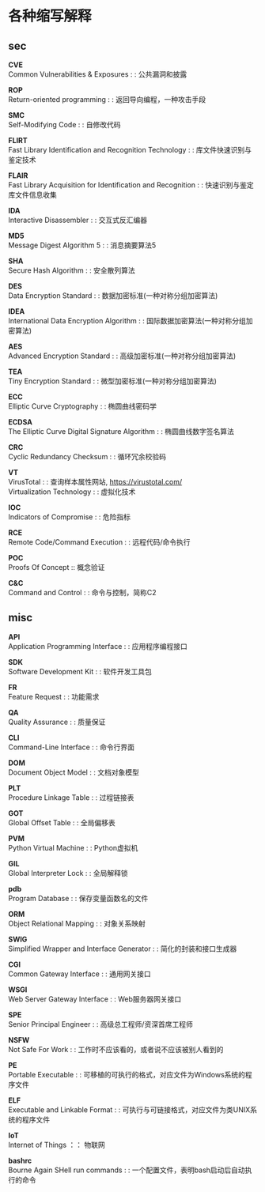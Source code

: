 # 各种缩写解释

## sec
**CVE**  
Common Vulnerabilities & Exposures : : 公共漏洞和披露  

**ROP**  
Return-oriented programming : : 返回导向编程，一种攻击手段  

**SMC**  
Self-Modifying Code : : 自修改代码  

**FLIRT**  
Fast Library Identification and Recognition Technology : : 库文件快速识别与鉴定技术  

**FLAIR**  
Fast Library Acquisition for Identification and Recognition : : 快速识别与鉴定库文件信息收集  

**IDA**  
Interactive Disassembler : : 交互式反汇编器  

**MD5**  
Message Digest Algorithm 5 : : 消息摘要算法5  

**SHA**  
Secure Hash Algorithm : : 安全散列算法  

**DES**  
Data Encryption Standard : : 数据加密标准(一种对称分组加密算法)  

**IDEA**  
International Data Encryption Algorithm : : 国际数据加密算法(一种对称分组加密算法)  

**AES**  
Advanced Encryption Standard : : 高级加密标准(一种对称分组加密算法)  

**TEA**  
Tiny Encryption Standard : : 微型加密标准(一种对称分组加密算法)  

**ECC**  
Elliptic Curve Cryptography : : 椭圆曲线密码学  

**ECDSA**  
The Elliptic Curve Digital Signature Algorithm : : 椭圆曲线数字签名算法  

**CRC**  
Cyclic Redundancy Checksum : : 循环冗余校验码  

**VT**  
VirusTotal : : 查询样本属性网站, https://virustotal.com/  
Virtualization Technology : : 虚拟化技术  

**IOC**  
Indicators of Compromise : : 危险指标  

**RCE**  
Remote Code/Command Execution : : 远程代码/命令执行  

**POC**  
Proofs Of Concept :: 概念验证  

**C&C**  
Command and Control : : 命令与控制，简称C2


## misc
**API**  
Application Programming Interface : : 应用程序编程接口  

**SDK**  
Software Development Kit : : 软件开发工具包  

**FR**  
Feature Request : : 功能需求  

**QA**  
Quality Assurance : : 质量保证  

**CLI**  
Command-Line Interface : : 命令行界面  

**DOM**  
Document Object Model : : 文档对象模型  

**PLT**  
Procedure Linkage Table : : 过程链接表  

**GOT**  
Global Offset Table : : 全局偏移表  

**PVM**  
Python Virtual Machine : : Python虚拟机  

**GIL**  
Global Interpreter Lock : : 全局解释锁

**pdb**  
Program Database : : 保存变量函数名的文件  

**ORM**  
Object Relational Mapping : : 对象关系映射  

**SWIG**  
Simplified Wrapper and Interface Generator : : 简化的封装和接口生成器  

**CGI**  
Common Gateway Interface : : 通用网关接口  

**WSGI**  
Web Server Gateway Interface : : Web服务器网关接口  

**SPE**  
Senior Principal Engineer : : 高级总工程师/资深首席工程师  

**NSFW**  
Not Safe For Work : : 工作时不应该看的，或者说不应该被别人看到的  

**PE**  
Portable Executable : : 可移植的可执行的格式，对应文件为Windows系统的程序文件  

**ELF**  
Executable and Linkable Format : : 可执行与可链接格式，对应文件为类UNIX系统的程序文件  

**IoT**  
Internet of Things ：： 物联网  

**bashrc**  
Bourne Again SHell run commands : : 一个配置文件，表明bash启动后自动执行的命令  